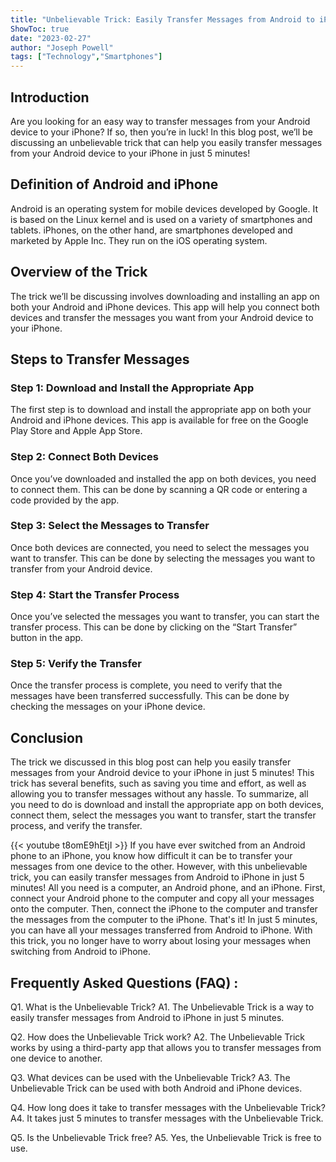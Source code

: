 ```yaml
---
title: "Unbelievable Trick: Easily Transfer Messages from Android to iPhone in Just 5 Minutes!"
ShowToc: true 
date: "2023-02-27"
author: "Joseph Powell" 
tags: ["Technology","Smartphones"]
---
```

## Introduction

Are you looking for an easy way to transfer messages from your Android device to your iPhone? If so, then you’re in luck! In this blog post, we’ll be discussing an unbelievable trick that can help you easily transfer messages from your Android device to your iPhone in just 5 minutes!

## Definition of Android and iPhone

Android is an operating system for mobile devices developed by Google. It is based on the Linux kernel and is used on a variety of smartphones and tablets. iPhones, on the other hand, are smartphones developed and marketed by Apple Inc. They run on the iOS operating system.

## Overview of the Trick

The trick we’ll be discussing involves downloading and installing an app on both your Android and iPhone devices. This app will help you connect both devices and transfer the messages you want from your Android device to your iPhone.

## Steps to Transfer Messages

### Step 1: Download and Install the Appropriate App

The first step is to download and install the appropriate app on both your Android and iPhone devices. This app is available for free on the Google Play Store and Apple App Store.

### Step 2: Connect Both Devices

Once you’ve downloaded and installed the app on both devices, you need to connect them. This can be done by scanning a QR code or entering a code provided by the app.

### Step 3: Select the Messages to Transfer

Once both devices are connected, you need to select the messages you want to transfer. This can be done by selecting the messages you want to transfer from your Android device.

### Step 4: Start the Transfer Process

Once you’ve selected the messages you want to transfer, you can start the transfer process. This can be done by clicking on the “Start Transfer” button in the app.

### Step 5: Verify the Transfer

Once the transfer process is complete, you need to verify that the messages have been transferred successfully. This can be done by checking the messages on your iPhone device.

## Conclusion

The trick we discussed in this blog post can help you easily transfer messages from your Android device to your iPhone in just 5 minutes! This trick has several benefits, such as saving you time and effort, as well as allowing you to transfer messages without any hassle. To summarize, all you need to do is download and install the appropriate app on both devices, connect them, select the messages you want to transfer, start the transfer process, and verify the transfer.

{{< youtube t8omE9hEtjI >}} 
If you have ever switched from an Android phone to an iPhone, you know how difficult it can be to transfer your messages from one device to the other. However, with this unbelievable trick, you can easily transfer messages from Android to iPhone in just 5 minutes! All you need is a computer, an Android phone, and an iPhone. First, connect your Android phone to the computer and copy all your messages onto the computer. Then, connect the iPhone to the computer and transfer the messages from the computer to the iPhone. That's it! In just 5 minutes, you can have all your messages transferred from Android to iPhone. With this trick, you no longer have to worry about losing your messages when switching from Android to iPhone.

## Frequently Asked Questions (FAQ) :
Q1. What is the Unbelievable Trick?
A1. The Unbelievable Trick is a way to easily transfer messages from Android to iPhone in just 5 minutes.

Q2. How does the Unbelievable Trick work?
A2. The Unbelievable Trick works by using a third-party app that allows you to transfer messages from one device to another.

Q3. What devices can be used with the Unbelievable Trick?
A3. The Unbelievable Trick can be used with both Android and iPhone devices.

Q4. How long does it take to transfer messages with the Unbelievable Trick?
A4. It takes just 5 minutes to transfer messages with the Unbelievable Trick.

Q5. Is the Unbelievable Trick free?
A5. Yes, the Unbelievable Trick is free to use.


